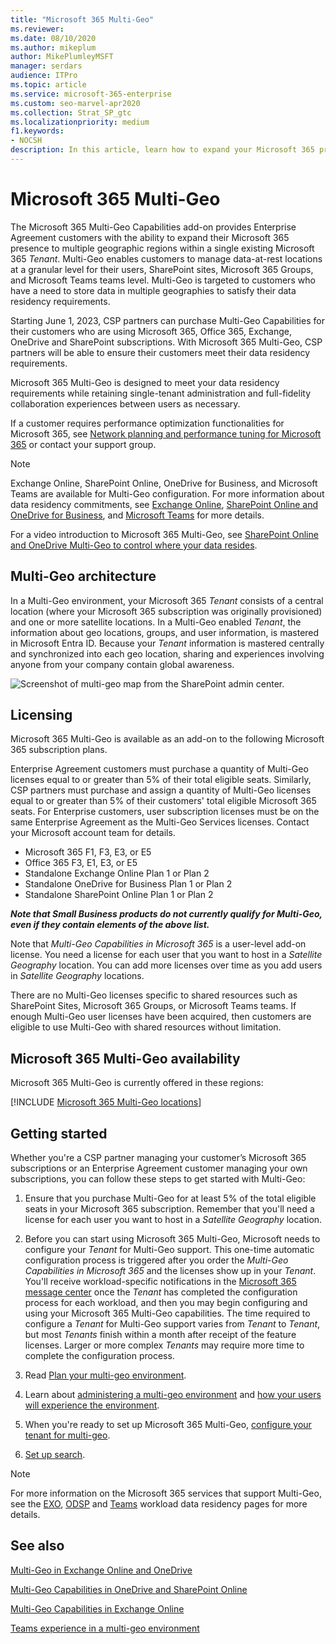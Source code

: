 ```yaml
---
title: "Microsoft 365 Multi-Geo"
ms.reviewer:
ms.date: 08/10/2020
ms.author: mikeplum
author: MikePlumleyMSFT
manager: serdars
audience: ITPro
ms.topic: article
ms.service: microsoft-365-enterprise
ms.custom: seo-marvel-apr2020
ms.collection: Strat_SP_gtc
ms.localizationpriority: medium
f1.keywords:
- NOCSH
description: In this article, learn how to expand your Microsoft 365 presence to multiple geographic regions with Microsoft 365 Multi-Geo.
---
```


# Microsoft 365 Multi-Geo

The Microsoft 365 Multi-Geo Capabilities add-on provides Enterprise Agreement customers with the ability to expand their Microsoft 365 presence to multiple geographic regions within a single existing Microsoft 365 _Tenant_. Multi-Geo enables customers to manage data-at-rest locations at a granular level for their users, SharePoint sites, Microsoft 365 Groups, and Microsoft Teams teams level. Multi-Geo is targeted to customers who have a need to store data in multiple geographies to satisfy their data residency requirements.
  
Starting June 1, 2023, CSP partners can purchase Multi-Geo Capabilities for their customers who are using Microsoft 365, Office 365, Exchange, OneDrive and SharePoint subscriptions. With Microsoft 365 Multi-Geo, CSP partners will be able to ensure their customers meet their data residency requirements.    
  
Microsoft 365 Multi-Geo is designed to meet your data residency requirements while retaining single-tenant administration and full-fidelity collaboration experiences between users as necessary.

If a customer requires performance optimization functionalities for Microsoft 365, see <a href="https://support.office.com/article/e5f1228c-da3c-4654-bf16-d163daee8848" target="_blank">Network planning and performance tuning for Microsoft 365</a> or contact your support group.

>[!NOTE]
>Exchange Online, SharePoint Online, OneDrive for Business, and Microsoft Teams are available for Multi-Geo configuration. For more information about data residency commitments, see [Exchange Online](m365-dr-workload-exo.md), [SharePoint Online and OneDrive for Business](m365-dr-workload-spo.md), and [Microsoft Teams](m365-dr-workload-teams.md#data-residency-commitments-available) for more details.

For a video introduction to Microsoft 365 Multi-Geo, see [SharePoint Online and OneDrive Multi-Geo to control where your data resides](https://www.youtube.com/watch?v=Do9U3JuROhk).

## Multi-Geo architecture

In a Multi-Geo environment, your Microsoft 365 _Tenant_ consists of a central location (where your Microsoft 365 subscription was originally provisioned) and one or more satellite locations. In a Multi-Geo enabled _Tenant_, the information about geo locations, groups, and user information, is mastered in Microsoft Entra ID. Because your _Tenant_ information is mastered centrally and synchronized into each geo location, sharing and experiences involving anyone from your company contain global awareness.

![Screenshot of multi-geo map from the SharePoint admin center.](../media/multi-geo-world-map.png)

## Licensing

Microsoft 365 Multi-Geo is available as an add-on to the following Microsoft 365 subscription plans.

Enterprise Agreement customers must purchase a quantity of Multi-Geo licenses equal to or greater than 5% of their total eligible seats. Similarly, CSP partners must purchase and assign a quantity of Multi-Geo licenses equal to or greater than 5% of their customers' total eligible Microsoft 365 seats. For Enterprise customers, user subscription licenses must be on the same Enterprise Agreement as the Multi-Geo Services licenses. Contact your Microsoft account team for details.

- Microsoft 365 F1, F3, E3, or E5
- Office 365 F3, E1, E3, or E5
- Standalone Exchange Online Plan 1 or Plan 2
- Standalone OneDrive for Business Plan 1 or Plan 2
- Standalone SharePoint Online Plan 1 or Plan 2

***Note that Small Business products do not currently qualify for Multi-Geo, even if they contain elements of the above list.***

Note that _Multi-Geo Capabilities in Microsoft 365_ is a user-level add-on license. You need a license for each user that you want to host in a _Satellite Geography_ location. You can add more licenses over time as you add users in _Satellite Geography_ locations.

There are no Multi-Geo licenses specific to shared resources such as SharePoint Sites, Microsoft 365 Groups, or Microsoft Teams teams. If enough Multi-Geo user licenses have been acquired, then customers are eligible to use Multi-Geo with shared resources without limitation.

## Microsoft 365 Multi-Geo availability

Microsoft 365 Multi-Geo is currently offered in these regions:

[!INCLUDE [Microsoft 365 Multi-Geo locations](../includes/microsoft-365-multi-geo-locations.md)]

## Getting started

Whether you're a CSP partner managing your customer’s Microsoft 365 subscriptions or an Enterprise Agreement customer managing your own subscriptions, you can follow these steps to get started with Multi-Geo:

1. Ensure that you purchase Multi-Geo for at least 5% of the total eligible seats in your Microsoft 365 subscription. Remember that you'll need a license for each user you want to host in a _Satellite Geography_ location. 

2. Before you can start using Microsoft 365 Multi-Geo, Microsoft needs to configure your _Tenant_ for Multi-Geo support. This one-time automatic configuration process is triggered after you order the _Multi-Geo Capabilities in Microsoft 365_ and the licenses show up in your _Tenant_. You'll receive workload-specific notifications in the [Microsoft 365 message center](https://support.office.com/article/38FB3333-BFCC-4340-A37B-DEDA509C2093) once the _Tenant_ has completed the configuration process for each workload, and then you may begin configuring and using your Microsoft 365 Multi-Geo capabilities. The time required to configure a _Tenant_ for Multi-Geo support varies from _Tenant_ to _Tenant_, but most _Tenants_ finish within a month after receipt of the feature licenses. Larger or more complex _Tenants_ may require more time to complete the configuration process.

3. Read [Plan your multi-geo environment](plan-for-multi-geo.md).

4. Learn about [administering a multi-geo environment](administering-a-multi-geo-environment.md) and [how your users will experience the environment](multi-geo-user-experience.md).

5. When you're ready to set up Microsoft 365 Multi-Geo, [configure your tenant for multi-geo](multi-geo-tenant-configuration.md).

6. [Set up search](configure-search-for-multi-geo.md).
  
> [!NOTE]
> For more information on the Microsoft 365 services that support Multi-Geo, see the [EXO](m365-dr-workload-exo.md), [ODSP](m365-dr-workload-spo.md) and [Teams](m365-dr-workload-teams.md) workload data residency pages for more details.


## See also

[Multi-Geo in Exchange Online and OneDrive](https://Aka.ms/GoMultiGeo)

[Multi-Geo Capabilities in OneDrive and SharePoint Online](multi-geo-capabilities-in-onedrive-and-sharepoint-online-in-microsoft-365.md)

[Multi-Geo Capabilities in Exchange Online](multi-geo-capabilities-in-exchange-online.md)

[Teams experience in a multi-geo environment](/microsoftteams/teams-experience-o365odb-spo-multi-geo)
